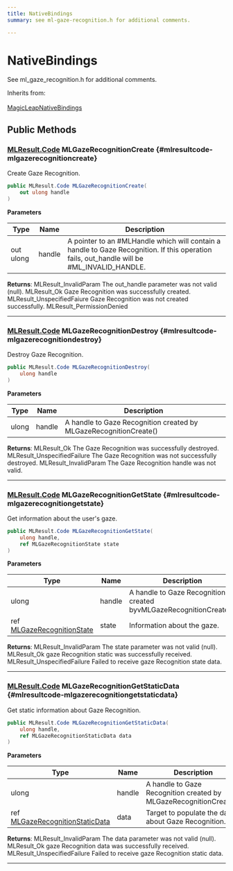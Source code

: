```yaml
---
title: NativeBindings
summary: see ml-gaze-recognition.h for additional comments. 

---
```


# NativeBindings




See ml&#95;gaze&#95;recognition.h for additional comments.   


Inherits from: <br></br>[MagicLeapNativeBindings](/versioned_docs/version-31-Aug-2023/unity-api/api/UnityEngine.XR.MagicLeap.Native/MagicLeapNativeBindings/UnityEngine.XR.MagicLeap.Native.MagicLeapNativeBindings.md)




## Public Methods

### [MLResult.Code](/versioned_docs/version-31-Aug-2023/unity-api/api/UnityEngine.XR.MagicLeap/UnityEngine.XR.MagicLeap.MLResult.md#enums-code) MLGazeRecognitionCreate {#mlresultcode-mlgazerecognitioncreate}

Create Gaze Recognition. 

```csharp
public MLResult.Code MLGazeRecognitionCreate(
    out ulong handle
)
```


**Parameters**

| Type | Name  | Description  | 
|--|--|--|
| out ulong |handle|A pointer to an #MLHandle which will contain a handle to Gaze Recognition. If this operation fails, out&#95;handle will be #ML&#95;INVALID&#95;HANDLE. |






**Returns**:  MLResult&#95;InvalidParam  The out&#95;handle parameter was not valid (null).  MLResult&#95;Ok  Gaze Recognition was successfully created.  MLResult&#95;UnspecifiedFaiure  Gaze Recognition was not created successfully.  MLResult&#95;PermissionDenied 



-----------

### [MLResult.Code](/versioned_docs/version-31-Aug-2023/unity-api/api/UnityEngine.XR.MagicLeap/UnityEngine.XR.MagicLeap.MLResult.md#enums-code) MLGazeRecognitionDestroy {#mlresultcode-mlgazerecognitiondestroy}

Destroy Gaze Recognition. 

```csharp
public MLResult.Code MLGazeRecognitionDestroy(
    ulong handle
)
```


**Parameters**

| Type | Name  | Description  | 
|--|--|--|
| ulong |handle|A handle to Gaze Recognition created by MLGazeRecognitionCreate()|






**Returns**:  MLResult&#95;Ok  The Gaze Recognition was successfully destroyed.  MLResult&#95;UnspecifiedFailure  The Gaze Recognition was not successfully destroyed.  MLResult&#95;InvalidParam  The Gaze Recognition handle was not valid. 



-----------

### [MLResult.Code](/versioned_docs/version-31-Aug-2023/unity-api/api/UnityEngine.XR.MagicLeap/UnityEngine.XR.MagicLeap.MLResult.md#enums-code) MLGazeRecognitionGetState {#mlresultcode-mlgazerecognitiongetstate}

Get information about the user's gaze. 

```csharp
public MLResult.Code MLGazeRecognitionGetState(
    ulong handle,
    ref MLGazeRecognitionState state
)
```


**Parameters**

| Type | Name  | Description  | 
|--|--|--|
| ulong |handle|A handle to Gaze Recognition created byvMLGazeRecognitionCreate().|
| ref [MLGazeRecognitionState](/versioned_docs/version-31-Aug-2023/unity-api/api/UnityEngine.XR.MagicLeap/MLGazeRecognition/NativeBindings/UnityEngine.XR.MagicLeap.MLGazeRecognition.NativeBindings.MLGazeRecognitionState.md) |state|Information about the gaze.|






**Returns**:  MLResult&#95;InvalidParam  The state parameter was not valid (null).  MLResult&#95;Ok  gaze Recognition static was successfully received.  MLResult&#95;UnspecifiedFailure  Failed to receive gaze Recognition state data. 



-----------

### [MLResult.Code](/versioned_docs/version-31-Aug-2023/unity-api/api/UnityEngine.XR.MagicLeap/UnityEngine.XR.MagicLeap.MLResult.md#enums-code) MLGazeRecognitionGetStaticData {#mlresultcode-mlgazerecognitiongetstaticdata}

Get static information about Gaze Recognition. 

```csharp
public MLResult.Code MLGazeRecognitionGetStaticData(
    ulong handle,
    ref MLGazeRecognitionStaticData data
)
```


**Parameters**

| Type | Name  | Description  | 
|--|--|--|
| ulong |handle|A handle to Gaze Recognition created by MLGazeRecognitionCreate().|
| ref [MLGazeRecognitionStaticData](/versioned_docs/version-31-Aug-2023/unity-api/api/UnityEngine.XR.MagicLeap/MLGazeRecognition/NativeBindings/UnityEngine.XR.MagicLeap.MLGazeRecognition.NativeBindings.MLGazeRecognitionStaticData.md) |data|Target to populate the data about Gaze Recognition..|






**Returns**:  MLResult&#95;InvalidParam  The data parameter was not valid (null).  MLResult&#95;Ok gaze Recognition  data was successfully received.  MLResult&#95;UnspecifiedFailure  Failed to receive gaze Recognition static data. 



-----------


